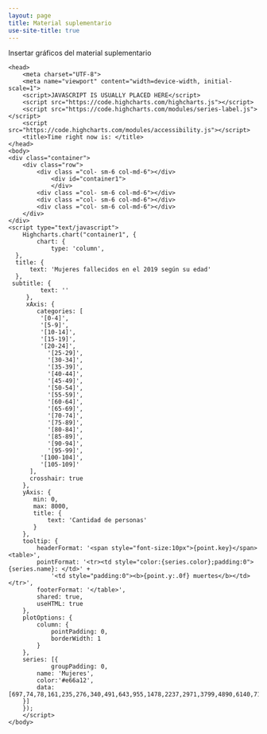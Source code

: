 ```yaml
---
layout: page
title: Material suplementario
use-site-title: true
---
```


Insertar gráficos del material suplementario


    <head>
        <meta charset="UTF-8">
        <meta name="viewport" content="width=device-width, initial-scale=1">
        <script>JAVASCRIPT IS USUALLY PLACED HERE</script>
        <script src="https://code.highcharts.com/highcharts.js"></script>
        <script src="https://code.highcharts.com/modules/series-label.js"></script>
        <script src="https://code.highcharts.com/modules/accessibility.js"></script>
        <title>Time right now is: </title>
    </head>
    <body>
    <div class="container">
        <div class="row">
            <div class ="col- sm-6 col-md-6"></div>
                <div id="container1">
                </div>
            <div class ="col- sm-6 col-md-6"></div>
            <div class ="col- sm-6 col-md-6"></div>
            <div class ="col- sm-6 col-md-6"></div>
        </div>
    </div>
    <script type="text/javascript">
        Highcharts.chart("container1", {
            chart: {
                type: 'column',
      },
      title: {
          text: 'Mujeres fallecidos en el 2019 según su edad'
      },
     subtitle: {
             text: ''
         },
         xAxis: {
            categories: [
             '[0-4]',
             '[5-9]',
             '[10-14]',
             '[15-19]',
             '[20-24]',
               '[25-29]',
               '[30-34]',
               '[35-39]',
               '[40-44]',
               '[45-49]',
               '[50-54]',
               '[55-59]',
               '[60-64]',
               '[65-69]',
               '[70-74]',
               '[75-89]',
               '[80-84]',
               '[85-89]',
               '[90-94]',
               '[95-99]',
             '[100-104]',
             '[105-109]'
          ],
          crosshair: true
        },
        yAxis: {
           min: 0,
           max: 8000,
           title: {
               text: 'Cantidad de personas'
           }
        },
        tooltip: {
            headerFormat: '<span style="font-size:10px">{point.key}</span><table>',
            pointFormat: '<tr><td style="color:{series.color};padding:0">{series.name}: </td>' +
                '<td style="padding:0"><b>{point.y:.0f} muertes</b></td></tr>',
            footerFormat: '</table>',
            shared: true,
            useHTML: true
        },
        plotOptions: {
            column: {
                pointPadding: 0,
                borderWidth: 1
            }
        },
        series: [{
        		groupPadding: 0,
            name: 'Mujeres',
            color:'#e66a12',
            data: [697,74,78,161,235,276,340,491,643,955,1478,2237,2971,3799,4890,6140,7137,8533,6878,3067,718,74]
        }]
        });
        </script>
    </body>


